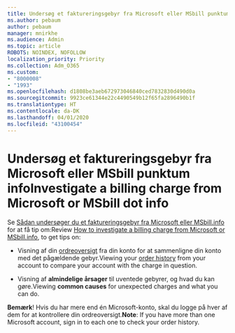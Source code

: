 ```yaml
---
title: Undersøg et faktureringsgebyr fra Microsoft eller MSbill punktum info
ms.author: pebaum
author: pebaum
manager: mnirkhe
ms.audience: Admin
ms.topic: article
ROBOTS: NOINDEX, NOFOLLOW
localization_priority: Priority
ms.collection: Adm_O365
ms.custom:
- "8000008"
- "1993"
ms.openlocfilehash: d1808be3aeb672973046840ced7832830d490d0a
ms.sourcegitcommit: 9923ce61344e22c4490549b12f65fa2896490b1f
ms.translationtype: HT
ms.contentlocale: da-DK
ms.lasthandoff: 04/01/2020
ms.locfileid: "43100454"
---
```

# <a name="investigate-a-billing-charge-from-microsoft-or-msbill-dot-info"></a><span data-ttu-id="08974-102">Undersøg et faktureringsgebyr fra Microsoft eller MSbill punktum info</span><span class="sxs-lookup"><span data-stu-id="08974-102">Investigate a billing charge from Microsoft or MSbill dot info</span></span>

<span data-ttu-id="08974-103">Se [Sådan undersøger du et faktureringsgebyr fra Microsoft eller MSbill.info](https://support.microsoft.com/help/10623/microsoft-account-investigate-billing-charge) for at få tip om:</span><span class="sxs-lookup"><span data-stu-id="08974-103">Review [How to investigate a billing charge from Microsoft or MSbill.info](https://support.microsoft.com/help/10623/microsoft-account-investigate-billing-charge), to get tips on:</span></span> 

- <span data-ttu-id="08974-104">Visning af din [ordreoversigt](https://account.microsoft.com/billing/orders/) fra din konto for at sammenligne din konto med det pågældende gebyr.</span><span class="sxs-lookup"><span data-stu-id="08974-104">Viewing your [order history](https://account.microsoft.com/billing/orders/) from your account to compare your account with the charge in question.</span></span>

- <span data-ttu-id="08974-105">Visning af **almindelige årsager** til uventede gebyrer, og hvad du kan gøre.</span><span class="sxs-lookup"><span data-stu-id="08974-105">Viewing **common causes** for unexpected charges and what you can do.</span></span>

<span data-ttu-id="08974-106">**Bemærk**! Hvis du har mere end én Microsoft-konto, skal du logge på hver af dem for at kontrollere din ordreoversigt.</span><span class="sxs-lookup"><span data-stu-id="08974-106">**Note**: If you have more than one Microsoft account, sign in to each one to check your order history.</span></span>

